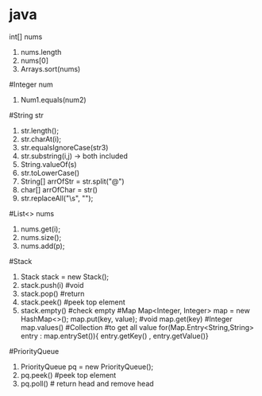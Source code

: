 # java

int[] nums 
1. nums.length
2. nums[0]
3. Arrays.sort(nums)

#Integer num

1. Num1.equals(num2)

#String str

1. str.length();
2. str.charAt(i);
3. str.equalsIgnoreCase(str3)
4. str.substring(i,j) -> both included
5. String.valueOf(s)
6. str.toLowerCase()
7. String[] arrOfStr = str.split("@")
8. char[] arrOfChar = str()
9. str.replaceAll("\\s", ""); 

#List<> nums
1. nums.get(i);
2. nums.size();
3. nums.add(p);

#Stack
1. Stack<Integer> stack = new Stack<Integer>(); 
2. stack.push(i) #void 
3. stack.pop() #return 
4. stack.peek() #peek top element
5. stack.empty() #check empty
#Map
Map<Integer, Integer> map = new HashMap<>();
map.put(key, value); #void
map.get(key) #Integer
map.values() #Collection<Integer>   #to get all value
for(Map.Entry<String,String> entry : map.entrySet()){ entry.getKey() , entry.getValue()}

#PriorityQueue
1. PriorityQueue <Integer> pq = new PriorityQueue<Integer>(); 
2. pq.peek() #peek top element
3. pq.poll() # return head and remove head
